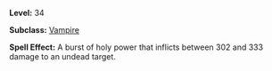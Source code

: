<!-- TITLE: Spell: Expel Undead -->

**Level:** 34

**Subclass:** [Vampire](vampire)

**Spell Effect:** A burst of holy power that inflicts between 302 and 333 damage to an undead target.